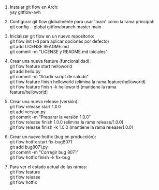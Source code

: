 1. Instalar git flow en Arch:  
yay gitflow-avh  
  
2. Configurar git flow globalmente para usar 'main' como la rama principal:  
git config --global gitflow.branch.master main  
  
3. Inicializar git flow en un nuevo repositorio:  
git flow init (-d para aplicar opciones por defecto)  
git add LICENSE README.md  
git commit -m "LICENSE y README.md iniciales"  
  
4. Crear una nueva feature (funcionalidad):  
git flow feature start helloworld  
git add hello.py  
git commit -m "Añadir script de saludo"  
git flow feature finish helloworld (elimina la rama feature/helloworld)  
git flow feature finish -k helloworld (mantiene la rama feature/helloworld)  
  
5. Crear una nueva release (versión):  
git flow release start 1.0.0  
git add version.py  
git commit -m "Preparar la versión 1.0.0"  
git flow release finish 1.0.0 (elimina la rama release/1.0.0)  
git flow release finish -k 1.0.0 (mantiene la rama release/1.0.0)  
  
6. Crear un nuevo hotfix (bug en producción):  
git flow hotfix start fix-bug8071  
git add bug8071.py  
git commit -m "Corregir bug 8071"  
git flow hotfix finish -k fix-bug  
  

7. Para ver el estado actual de las ramas:  
git flow feature  
git flow release  
git flow hotfix  
  